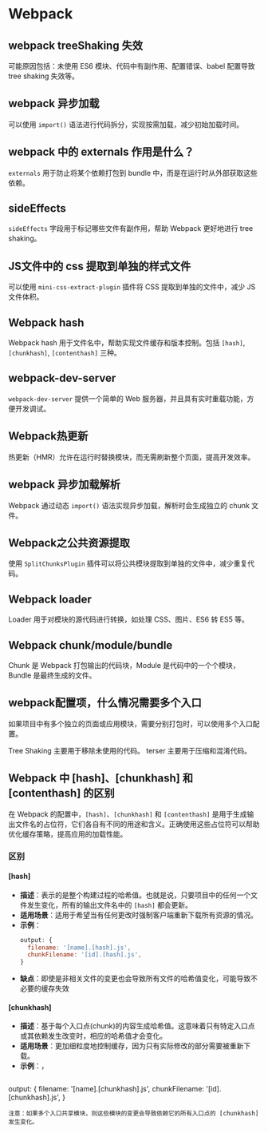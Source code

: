 # Webpack

## webpack treeShaking 失效
可能原因包括：未使用 ES6 模块、代码中有副作用、配置错误、babel 配置导致 tree shaking 失效等。

## webpack 异步加载
可以使用 `import()` 语法进行代码拆分，实现按需加载，减少初始加载时间。

## webpack 中的 externals 作用是什么？
`externals` 用于防止将某个依赖打包到 bundle 中，而是在运行时从外部获取这些依赖。

## sideEffects
`sideEffects` 字段用于标记哪些文件有副作用，帮助 Webpack 更好地进行 tree shaking。

## JS文件中的 css 提取到单独的样式文件
可以使用 `mini-css-extract-plugin` 插件将 CSS 提取到单独的文件中，减少 JS 文件体积。

## Webpack hash
Webpack hash 用于文件名中，帮助实现文件缓存和版本控制。包括 `[hash]`, `[chunkhash]`, `[contenthash]` 三种。

## webpack-dev-server
`webpack-dev-server` 提供一个简单的 Web 服务器，并且具有实时重载功能，方便开发调试。

## Webpack热更新
热更新（HMR）允许在运行时替换模块，而无需刷新整个页面，提高开发效率。

## webpack 异步加载解析
Webpack 通过动态 `import()` 语法实现异步加载，解析时会生成独立的 chunk 文件。

## Webpack之公共资源提取
使用 `SplitChunksPlugin` 插件可以将公共模块提取到单独的文件中，减少重复代码。

## Webpack loader
Loader 用于对模块的源代码进行转换，如处理 CSS、图片、ES6 转 ES5 等。

## Webpack chunk/module/bundle
Chunk 是 Webpack 打包输出的代码块，Module 是代码中的一个个模块，Bundle 是最终生成的文件。

## webpack配置项，什么情况需要多个入口
如果项目中有多个独立的页面或应用模块，需要分别打包时，可以使用多个入口配置。


Tree Shaking 主要用于移除未使用的代码。
terser 主要用于压缩和混淆代码。

## Webpack 中 [hash]、[chunkhash] 和 [contenthash] 的区别

在 Webpack 的配置中，`[hash]`、`[chunkhash]` 和 `[contenthash]` 是用于生成输出文件名的占位符，它们各自有不同的用途和含义。正确使用这些占位符可以帮助优化缓存策略，提高应用的加载性能。

### 区别

#### [hash]

- **描述**：表示的是整个构建过程的哈希值。也就是说，只要项目中的任何一个文件发生变化，所有的输出文件名中的 `[hash]` 都会更新。
- **适用场景**：适用于希望当有任何更改时强制客户端重新下载所有资源的情况。
- **示例**：
  ```javascript
  output: {
    filename: '[name].[hash].js',
    chunkFilename: '[id].[hash].js',
  }
- **缺点**：即使是非相关文件的变更也会导致所有文件的哈希值变化，可能导致不必要的缓存失效

#### [chunkhash]
- **描述**：基于每个入口点(chunk)的内容生成哈希值。这意味着只有特定入口点或其依赖发生改变时，相应的哈希值才会变化。
- **适用场景**：更加细粒度地控制缓存，因为只有实际修改的部分需要被重新下载。
- **示例**：，
  ```javascript
output: {
  filename: '[name].[chunkhash].js',
  chunkFilename: '[id].[chunkhash].js',
}
```
注意：如果多个入口共享模块，则这些模块的变更会导致依赖它的所有入口点的 [chunkhash] 发生变化。
  
